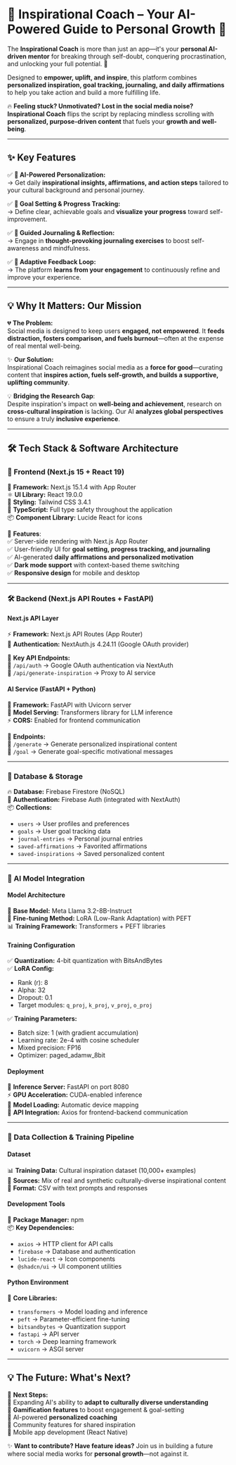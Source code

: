 # 🌟 Inspirational Coach – Your AI-Powered Guide to Personal Growth 🚀

The **Inspirational Coach** is more than just an app—it's your **personal AI-driven mentor** for breaking through self-doubt, conquering procrastination, and unlocking your full potential. 🌟

Designed to **empower, uplift, and inspire**, this platform combines **personalized inspiration, goal tracking, journaling, and daily affirmations** to help you take action and build a more fulfilling life.

🔥 **Feeling stuck? Unmotivated? Lost in the social media noise?**  
**Inspirational Coach** flips the script by replacing mindless scrolling with **personalized, purpose-driven content** that fuels your **growth and well-being**.

---

## **✨ Key Features**
✅ **🎯 AI-Powered Personalization:**  
→ Get daily **inspirational insights, affirmations, and action steps** tailored to your cultural background and personal journey.

✅ **📌 Goal Setting & Progress Tracking:**  
→ Define clear, achievable goals and **visualize your progress** toward self-improvement.

✅ **📖 Guided Journaling & Reflection:**  
→ Engage in **thought-provoking journaling exercises** to boost self-awareness and mindfulness.

✅ **🔁 Adaptive Feedback Loop:**  
→ The platform **learns from your engagement** to continuously refine and improve your experience.

---

## **💡 Why It Matters: Our Mission**
💔 **The Problem:**  
Social media is designed to keep users **engaged, not empowered**. It **feeds distraction, fosters comparison, and fuels burnout**—often at the expense of real mental well-being.

✨ **Our Solution:**  
Inspirational Coach reimagines social media as a **force for good**—curating content that **inspires action, fuels self-growth, and builds a supportive, uplifting community**.

💡 **Bridging the Research Gap**:  
Despite inspiration's impact on **well-being and achievement**, research on **cross-cultural inspiration** is lacking. Our AI **analyzes global perspectives** to ensure a truly **inclusive experience**.

---

## **🛠️ Tech Stack & Software Architecture**

### **🎨 Frontend (Next.js 15 + React 19)**
🚀 **Framework:** Next.js 15.1.4 with App Router  
⚛️ **UI Library:** React 19.0.0  
🎨 **Styling:** Tailwind CSS 3.4.1  
🎯 **TypeScript:** Full type safety throughout the application  
📦 **Component Library:** Lucide React for icons  

🔹 **Features**:  
✅ Server-side rendering with Next.js App Router  
✅ User-friendly UI for **goal setting, progress tracking, and journaling**  
✅ AI-generated **daily affirmations and personalized motivation**  
✅ **Dark mode support** with context-based theme switching  
✅ **Responsive design** for mobile and desktop  

---

### **🛠️ Backend (Next.js API Routes + FastAPI)**

#### **Next.js API Layer**
⚡ **Framework:** Next.js API Routes (App Router)  
🔐 **Authentication:** NextAuth.js 4.24.11 (Google OAuth provider)  

🔹 **Key API Endpoints:**  
🔑 `/api/auth` → Google OAuth authentication via NextAuth  
🎯 `/api/generate-inspiration` → Proxy to AI service  

#### **AI Service (FastAPI + Python)**
🐍 **Framework:** FastAPI with Uvicorn server  
🤖 **Model Serving:** Transformers library for LLM inference  
⚡ **CORS:** Enabled for frontend communication  

🔹 **Endpoints:**  
📝 `/generate` → Generate personalized inspirational content  
🎯 `/goal` → Generate goal-specific motivational messages  

---

### **💾 Database & Storage**
🔥 **Database:** Firebase Firestore (NoSQL)  
🔐 **Authentication:** Firebase Auth (integrated with NextAuth)  
📦 **Collections:**  
- `users` → User profiles and preferences  
- `goals` → User goal tracking data  
- `journal-entries` → Personal journal entries  
- `saved-affirmations` → Favorited affirmations  
- `saved-inspirations` → Saved personalized content  

---

### **🧠 AI Model Integration**

#### **Model Architecture**
🤖 **Base Model:** Meta Llama 3.2-8B-Instruct  
🔧 **Fine-tuning Method:** LoRA (Low-Rank Adaptation) with PEFT  
📊 **Training Framework:** Transformers + PEFT libraries  

#### **Training Configuration**
✅ **Quantization:** 4-bit quantization with BitsAndBytes  
✅ **LoRA Config:**  
- Rank (r): 8  
- Alpha: 32  
- Dropout: 0.1  
- Target modules: `q_proj`, `k_proj`, `v_proj`, `o_proj`  

✅ **Training Parameters:**  
- Batch size: 1 (with gradient accumulation)  
- Learning rate: 2e-4 with cosine scheduler  
- Mixed precision: FP16  
- Optimizer: paged_adamw_8bit  

#### **Deployment**
🚀 **Inference Server:** FastAPI on port 8080  
⚡ **GPU Acceleration:** CUDA-enabled inference  
🔄 **Model Loading:** Automatic device mapping  
📡 **API Integration:** Axios for frontend-backend communication  

---

### **📡 Data Collection & Training Pipeline**

#### **Dataset**
📊 **Training Data:** Cultural inspiration dataset (10,000+ examples)  
🔹 **Sources:** Mix of real and synthetic culturally-diverse inspirational content  
📝 **Format:** CSV with text prompts and responses  

#### **Development Tools**
🔧 **Package Manager:** npm  
📦 **Key Dependencies:**  
- `axios` → HTTP client for API calls  
- `firebase` → Database and authentication  
- `lucide-react` → Icon components  
- `@shadcn/ui` → UI component utilities  

#### **Python Environment**
🐍 **Core Libraries:**  
- `transformers` → Model loading and inference  
- `peft` → Parameter-efficient fine-tuning  
- `bitsandbytes` → Quantization support  
- `fastapi` → API server  
- `torch` → Deep learning framework  
- `uvicorn` → ASGI server  

---

## **💡 The Future: What's Next?**
🚀 **Next Steps:**  
🔹 Expanding AI's ability to **adapt to culturally diverse understanding**  
🔹 **Gamification features** to boost engagement & goal-setting  
🔹 AI-powered **personalized coaching**  
🔹 Community features for shared inspiration  
🔹 Mobile app development (React Native)  

✨ **Want to contribute? Have feature ideas?** Join us in building a future where social media works for **personal growth**—not against it.  
